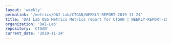 ```yaml
---
layout: 'weekly'
permalink: '/metrics/DAI-Lab/CTGAN/WEEKLY-REPORT-2019-11-24'
title: 'DAI Lab OSS Metrics Metrics report for CTGAN | WEEKLY-REPORT-2019-11-24'
organization: 'DAI-Lab'
repository: 'CTGAN'
current_date: '2019-11-24'
---
```

